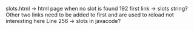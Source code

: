 slots.html -> html page when no slot is found
192 first link -> slots string? Other two links need to be added to first and are used to reload not interesting here
Line 256 -> slots in javacode?
